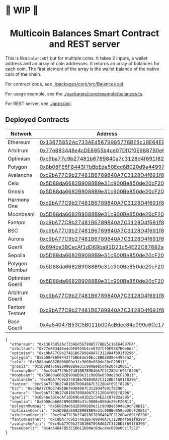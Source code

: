 # 🚧 WIP 🚧

## <h1 align="center"> Multicoin Balances Smart Contract and REST server</h1>

This is like `balanceOf` but for multiple coins. It takes 2 inputs, a wallet address and an array of coin addresses. It returns an array of balances for each coin. The first element of the array is the wallet balance of the native coin of the chain.

For contract code, see [./packages/core/src/Balances.sol](./packages/core/src/BalancesOf.sol).

For usage example, see the [./packages/core/example/balances.ts](./example/balances.ts).

For REST server, see [./apps/api](./apps/api).

## Deployed Contracts

| Network | Address |
| --- | --- |
| Ethereum | [0x13675852Ac733AEd5679985778BE5c18E64E97FA](https://etherscan.io/address/0x13675852Ac733AEd5679985778BE5c18E64E97FA#code) |
| Arbitrum | [0x77e883446e4cDE8955b4ce07DfCf0E9887B0e66c](https://arbiscan.io/address/0x77e883446e4cDE8955b4ce07DfCf0E9887B0e66c#code) |
| Optimism | [0xc9ba77c9b27481b6789840a7c3128d4f691f8296](https://optimistic.etherscan.io/address/0xc9ba77c9b27481b6789840a7c3128d4f691f8296#code) |
| Polygon | [0x8b08FE6F8443f7bBbEde50Ecc8B020d9e44997a2](https://polygonscan.com/address/0x8b08FE6F8443f7bBbEde50Ecc8B020d9e44997a2#code) |
| Avalanche | [0xc9bA77C9b27481B6789840A7C3128D4f691f8296](https://snowtrace.io/address/0xc9ba77c9b27481b6789840a7c3128d4f691f8296#code) |
| Celo | [0x5D88da6682B9088B9e31c900Be850de20cF20B11](https://celoscan.io/address/0x5d88da6682b9088b9e31c900be850de20cf20b11#code) |
| Gnosis | [0x5D88da6682B9088B9e31c900Be850de20cF20B11](https://gnosisscan.io/address/0x5d88da6682b9088b9e31c900be850de20cf20b11#code) |
| Harmony One | [0xc9bA77C9b27481B6789840A7C3128D4f691f8296](https://explorer.harmony.one/address/0xc9ba77c9b27481b6789840a7c3128d4f691f8296#code) |
| Moonbeam | [0x5D88da6682B9088B9e31c900Be850de20cF20B11](https://moonbeam-explorer.netlify.app/address/0x5d88da6682b9088b9e31c900be850de20cf20b11#code) |
| Fantom | [0xc9bA77C9b27481B6789840A7C3128D4f691f8296](https://ftmscan.com/address/0xc9ba77c9b27481b6789840a7c3128d4f691f8296#code) |
| BSC | [0xc9bA77C9b27481B6789840A7C3128D4f691f8296](https://bscscan.com/address/0xc9ba77c9b27481b6789840a7c3128d4f691f8296#code) |
| Aurora | [0xc9bA77C9b27481B6789840A7C3128D4f691f8296](https://explorer.aurora.dev/address/0xc9bA77C9b27481B6789840A7C3128D4f691f8296) |
| Goerli | [0x694be3BCecAf1dD69ba91D21c54E22C87882a595](https://goerli.etherscan.io/address/0x694be3BCecAf1dD69ba91D21c54E22C87882a595#code) |
| Sepolia | [0x5D88da6682B9088B9e31c900Be850de20cF20B11](https://sepolia.etherscan.io/address/0x5D88da6682B9088B9e31c900Be850de20cF20B11#code) |
| Polygon Mumbai | [0x5D88da6682B9088B9e31c900Be850de20cF20B11](https://mumbai.polygonscan.com/address/0x5D88da6682B9088B9e31c900Be850de20cF20B11#code) |
| Optimism Goerli | [0x5D88da6682B9088B9e31c900Be850de20cF20B11](https://goerli-optimism.etherscan.io/address/0x5d88da6682b9088b9e31c900be850de20cf20b11#code) |
| Arbitrum Goerli | [0xc9bA77C9b27481B6789840A7C3128D4f691f8296](https://goerli.arbiscan.io/address/0xc9ba77c9b27481b6789840a7c3128d4f691f8296#code) |
| Fantom Testnet | [0xc9bA77C9b27481B6789840A7C3128D4f691f8296](https://testnet.ftmscan.com/address/0xc9ba77c9b27481b6789840a7c3128d4f691f8296#code) |
| Base Goerli | [0x4a54047B53C5B011b00AcBdec84c090e6Cc175E2](https://goerli.basescan.org/address/0x4a54047b53c5b011b00acbdec84c090e6cc175e2#code) |

```jsonc
{
  "ethereum": "0x13675852Ac733AEd5679985778BE5c18E64E97FA",
  "arbitrum": "0x77e883446e4cDE8955b4ce07DfCf0E9887B0e66c",
  "optimism": "0xc9bA77C9b27481B6789840A7C3128D4f691f8296",
  "polygon": "0x8b08FE6F8443f7bBbEde50Ecc8B020d9e44997a2",
  "celo": "0x5D88da6682B9088B9e31c900Be850de20cF20B11",
  "gnosis": "0x5D88da6682B9088B9e31c900Be850de20cF20B11",
  "harmonyOne": "0xc9bA77C9b27481B6789840A7C3128D4f691f8296",
  "moonbeam": "0x5D88da6682B9088B9e31c900Be850de20cF20B11",
  "avalanche": "0xc9bA77C9b27481B6789840A7C3128D4f691f8296",
  "fantom": "0xc9bA77C9b27481B6789840A7C3128D4f691f8296",
  "bsc": "0xc9bA77C9b27481B6789840A7C3128D4f691f8296",
  "aurora": "0xc9bA77C9b27481B6789840A7C3128D4f691f8296",
  "goerli": "0x694be3BCecAf1dD69ba91D21c54E22C87882a595",
  "sepolia": "0x5D88da6682B9088B9e31c900Be850de20cF20B11",
  "polygonMumbai": "0x5D88da6682B9088B9e31c900Be850de20cF20B11",
  "optimismGoerli": "0x5D88da6682B9088B9e31c900Be850de20cF20B11",
  "arbitrumGoerli": "0xc9bA77C9b27481B6789840A7C3128D4f691f8296",
  "fantomTestnet": "0xc9bA77C9b27481B6789840A7C3128D4f691f8296",
  "avalancheFuji": "0xc9bA77C9b27481B6789840A7C3128D4f691f8296",
  "baseGoerli": "0x4a54047B53C5B011b00AcBdec84c090e6Cc175E2"
}
```
